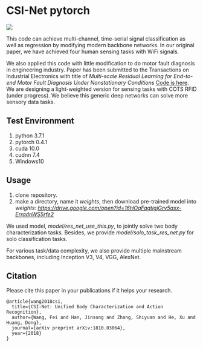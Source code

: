# CSI-Net pytorch
![](figures/networks.png)


This code can achieve multi-channel, time-serial signal classification  as well as regression by modifying modern backbone networks. In our original paper, we have achieved four human sensing tasks with WiFi signals.
 
We also applied this code with little modification to do motor fault diagnosis in engineering industry. Paper has been submitted to the Transactions on Industrial Electronics with title of *Multi-scale Residual Learning for End-to-end Motor Fault Diagnosis Under Nonstationary Conditions* [Code is here](https://github.com/geekfeiw/Multi-Scale-1D-ResNet). We are designing a light-weighted version for sensing tasks with COTS RFID (under progress). We believe this generic deep networks can solve more sensory data tasks. 

## Test Environment
1. python 3.7.1
2. pytorch 0.4.1
3. cuda 10.0
4. cudnn 7.4
5. Windows10

## Usage
1. clone repository.
2. make a directory, name it *weights*, then download pre-trained model into *weights*: *https://drive.google.com/open?id=16HOqFagtigjGry5asx-ErradnWS5rfe2*

We used model, *model/res_net_use_this.py*, to jointly solve two body characterization tasks. Besides, we provide *model/solo_task_res_net.py* for solo classification tasks. 

For various task/data complexity, we also provide multiple mainstream backbones, including Inception V3, V4, VGG, AlexNet. 


## Citation
Please cite this paper in your publications if it helps your research.

    @article{wang2018csi,
      title={CSI-Net: Unified Body Characterization and Action Recognition},
      author={Wang, Fei and Han, Jinsong and Zhang, Shiyuan and He, Xu and Huang, Dong},
      journal={arXiv preprint arXiv:1810.03064},
      year={2018}
    }

